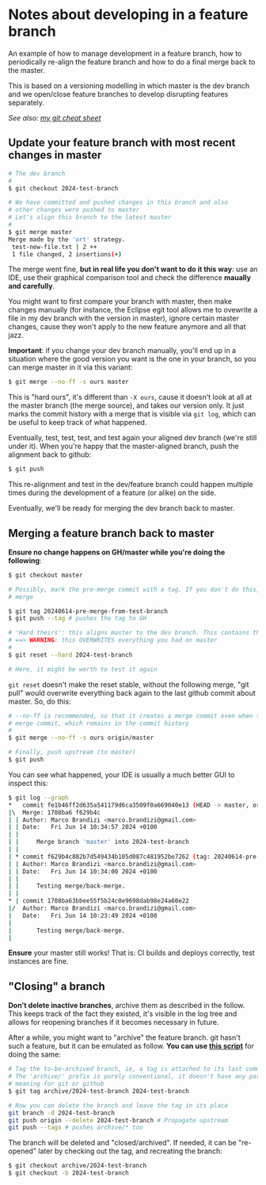 # Notes about developing in a feature branch

An example of how to manage development in a feature branch, how to periodically re-align the feature branch and how to do a final merge back to the master.

This is based on a versioning modelling in which master is the dev branch and we open/close feature branches to develop disrupting features separately.

*See also: [my git cheat sheet](git-cheat-sheet.md)*

## Update your feature branch with most recent changes in master

```bash
# The dev branch
# 
$ git checkout 2024-test-branch

# We have committed and pushed changes in this branch and also
# other changes were pushed to master
# Let's align this branch to the latest master
# 
$ git merge master
Merge made by the 'ort' strategy.
 test-new-file.txt | 2 ++
 1 file changed, 2 insertions(+)
```

The merge went fine, **but in real life you don't want to do it this way**: use an IDE, use their graphical comparison tool and check the difference **maually and carefully**.

You might want to first compare your branch with master, then make changes manually (for instance, the Eclipse egit tool allows me to ovewrite a file in my dev branch with the version in master), ignore certain master changes, cause they won't apply to the new feature anymore and all that jazz.

**Important**: if you change your dev branch manually, you'll end up in a situation where the good version you want is the one in your branch, so you can merge master in it
via this variant:

```bash
$ git merge --no-ff -s ours master
```

This is "hard ours", it's different than `-X ours`, cause it doesn't look at all at the master branch (the merge source), and takes our version only. It just marks the commit history with a merge that is visible via `git log`, which can be useful to keep track of what happened.
 
 
Eventually, test, test, test, and test again your aligned dev branch (we're still under it). When you're happy that the master-aligned branch, push the alignment back to github:

```bash
$ git push
```

This re-alignment and test in the dev/feature branch could happen multiple times during the development of a feature (or alike) on the side.

Eventually, we'll be ready for merging the dev branch back to master.


## Merging a feature branch back to master

**Ensure no change happens on GH/master while you're doing the following**:

 
```bash
$ git checkout master

# Possibly, mark the pre-merge commit with a tag. If you don't do this, a date can usually be used to identify the last commit before 
# merge

$ git tag 20240614-pre-merge-from-test-branch
$ git push --tag # pushes the tag to GH

# 'Hard theirs': this aligns master to the dev branch. This contains the new feature + the latest master version
# ==> WARNING: this OVERWRITES everything you had on master
#
$ git reset --hard 2024-test-branch

# Here, it might be worth to test it again
```

`git reset` doesn't make the reset stable, without the following merge, "git pull" would overwrite everything back again to the last github commit about master. So, do this:

```bash
# --no-ff is recommended, so that it creates a merge commit even when the master history could be rebased, it allows you to give a message to the
# merge commit, which remains in the commit history
# 
$ git merge --no-ff -s ours origin/master

# Finally, push upstream (to master)
$ git push
```

You can see what happened, your IDE is usually a much better GUI to inspect this:

```bash
$ git log --graph
*   commit fe1b46ff2d635a541179d6ca3509f0a669040e13 (HEAD -> master, origin/master, origin/HEAD, origin/2024-test-branch, 2024-test-branch)
|\  Merge: 1708ba6 f629b4c
| | Author: Marco Brandizi <marco.brandizi@gmail.com>
| | Date:   Fri Jun 14 10:34:57 2024 +0100
| |
| |     Merge branch 'master' into 2024-test-branch
| |
| * commit f629b4c882b7d549434b105d087c481952be7262 (tag: 20240614-pre-merge-from-test-branch)
| | Author: Marco Brandizi <marco.brandizi@gmail.com>
| | Date:   Fri Jun 14 10:34:00 2024 +0100
| |
| |     Testing merge/back-merge.
| |
* | commit 1708ba63bbee55f5b24c0e9698dab98e24a60e22
|/  Author: Marco Brandizi <marco.brandizi@gmail.com>
|   Date:   Fri Jun 14 10:23:49 2024 +0100
|
|       Testing merge/back-merge.
|
```

**Ensure** your master still works! That is: CI builds and deploys correctly, test instances are fine.


## "Closing" a branch 

**Don't delete inactive branches**, archive them as described in the follow. This keeps track of the fact they existed, it's visible in the log tree and allows for reopening branches if it becomes necessary in future.

After a while, you might want to "archive" the feature branch. git hasn't such a feature, but it can be emulated as follow. **You can use [this script](git-utils/archive-label.sh)** for doing the same:

```bash
# Tag the to-be-archived branch, ie, a tag is attached to its last commit.
# The 'archive/' prefix is purely conventional, it doesn't have any particular
# meaning for git or github
$ git tag archive/2024-test-branch 2024-test-branch

# Now you can delete the branch and leave the tag in its place
git branch -d 2024-test-branch
git push origin --delete 2024-test-branch # Propagate upstream
git push --tags # pushes archive/* too
```

The branch will be deleted and "closed/archived". If needed, it can be "re-opened" later by checking out the tag, and recreating the branch:

```bash
$ git checkout archive/2024-test-branch
$ git checkout -b 2024-test-branch
```



